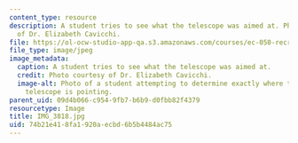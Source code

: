 ```yaml
---
content_type: resource
description: A student tries to see what the telescope was aimed at. Photo courtesy
  of Dr. Elizabeth Cavicchi.
file: https://ol-ocw-studio-app-qa.s3.amazonaws.com/courses/ec-050-recreate-experiments-from-history-inform-the-future-from-the-past-galileo-january-iap-2010/74b21e418fa1920aecbd6b5b4484ac75_IMG_3818.jpg
file_type: image/jpeg
image_metadata:
  caption: A student tries to see what the telescope was aimed at.
  credit: Photo courtesy of Dr. Elizabeth Cavicchi.
  image-alt: Photo of a student attempting to determine exactly where the historical
    telescope is pointing.
parent_uid: 09d4b066-c954-9fb7-b6b9-d0fbb82f4379
resourcetype: Image
title: IMG_3818.jpg
uid: 74b21e41-8fa1-920a-ecbd-6b5b4484ac75
---
```

